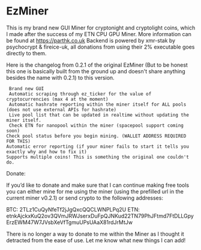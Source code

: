 # EzMiner
This is my brand new GUI Miner for cryptonight and cryptolight coins, which I made after the success of my ETN CPU GPU Miner.
More information can be found at https://parthk.co.uk
Backend is powered by xmr-stak by psychocrypt & fireice-uk, all donations from using their 2% executable goes directly to them.

Here is the changelog from 0.2.1 of the original EzMiner (But to be honest this one is basically built from the ground up and doesn't share anything besides the name with 0.2.1) to this version.

     Brand new GUI
     Automatic scraping through ez_ticker for the value of cryptocurrencies (max 4 at the moment)
     Automatic hashrate reporting within the miner itself for ALL pools (does not use external APIs for hashrate)
     Live pool list that can be updated in realtime without updating the miner itself.
     Check ETN for nanopool within the miner (spacepool support coming soon)
    Check pool status before you begin mining. (WALLET ADDRESS REQUIRED FOR THIS)
    Automatic error reporting (if your miner fails to start it tells you exactly why and how to fix it)
    Supports multiple coins! This is something the original one couldn't do.

Donate:

If you’d like to donate and make sure that I can continue making free tools you can either mine for me using the miner (using the prefilled url in the current miner v0.2.1) or send crypto to the following addresses:

BTC: 2TLz1CuQyNfeTf2jJgQxcQQCLWNPLPq2U
ETN: etnkAjckxKuQ2ov3QVmJRWJserxDuFpQJNKud22TN79PhJFtmd7FtDLLGpyErzEWM47W7JVsbXeVfTgmuUPsUAaX81rdJrMtJw

There is no longer a way to donate to me within the Miner as I thought it detracted from the ease of use.
Let me know what new things I can add!
